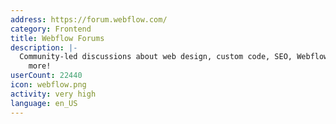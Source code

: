 ```yaml
---
address: https://forum.webflow.com/
category: Frontend
title: Webflow Forums
description: |-
  Community-led discussions about web design, custom code, SEO, Webflow features and
    more!
userCount: 22440
icon: webflow.png
activity: very high
language: en_US
---
```

